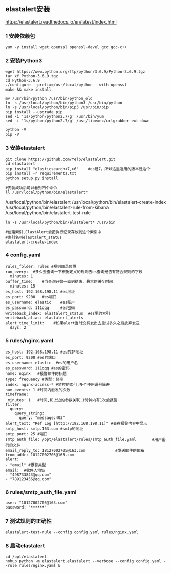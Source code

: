 ## elastalert安装

https://elastalert.readthedocs.io/en/latest/index.html



### 1 安装依赖包

```shell
yum -y install wget openssl openssl-devel gcc gcc-c++
```



### 2 安装Python3

```shell
wget https://www.python.org/ftp/python/3.6.9/Python-3.6.9.tgz
tar xf Python-3.6.9.tgz
cd Python-3.6.9
./configure --prefix=/usr/local/python --with-openssl
make && make install
```

```shell
mv /usr/bin/python /usr/bin/python_old
ln -s /usr/local/python/bin/python3 /usr/bin/python
ln -s /usr/local/python/bin/pip3 /usr/bin/pip
pip install --upgrade pip
sed -i '1s/python/python2.7/g' /usr/bin/yum
sed -i '1s/python/python2.7/g' /usr/libexec/urlgrabber-ext-down
```

```shell
python -V
pip -V
```



### 3 安装elastalert

```shell
git clone https://github.com/Yelp/elastalert.git
cd elastalert
pip install "elasticsearch<7,>6"    #es是7，所以这里选用的版本是这个
pip install -r requirements.txt
python setup.py install
```

```shell
#安装成功后可以看到四个命令
ll /usr/local/python/bin/elastalert*
```

/usr/local/python/bin/elastalert
/usr/local/python/bin/elastalert-create-index
/usr/local/python/bin/elastalert-rule-from-kibana
/usr/local/python/bin/elastalert-test-rule

```shell
ln -s /usr/local/python/bin/elastalert* /usr/bin
```



```shell
#创建索引,ElastAlert会把执行记录存放到这个索引中
#索引名叫elastalert_status
elastalert-create-index
```



### 4 config.yaml

```shell
rules_folder: rules	#规则目录位置
run_every:	#多久去查询一下根据定义的规则去es查询是否有符合规则的字段
  minutes: 1
buffer_time:	#当查询开始一直到结束，最大的缓存时间
  minutes: 15
es_host: 192.168.198.11	#es地址
es_port: 9200	#es端口
es_username: elastic	#es账户
es_password: 111qqq		#es密码
writeback_index: elastalert_status	#es里的索引
writeback_alias: elastalert_alerts
alert_time_limit:	 #如果alert当时没有发出去重试多久之后放弃发送
  days: 2
```



### 5 rules/nginx.yaml

```shell
es_host: 192.168.198.11 #es的IP地址
es_port: 9200 #es的端口
es_username: elastic  #es的用户名
es_password: 111qqq #es的密码
name: nginx   #报警邮件的标题
type: frequency #类型：频率
index: nginx-access-* #监控的索引,多个使用逗号隔开
num_events: 1 #时间内触发的次数
timeframe:
 minutes: 1   #时间,和上边的参数关联,1分钟内有1次会报警
filter:
- query:
    query_string:
      query: "message:403"
alert_text: "Ref Log [http://192.168.198.11]" #会在报警内容中显示
smtp_host: smtp.163.com #smtp的地址
smtp_port: 25 #端口
smtp_auth_file: /opt/elastalert/rules/smtp_auth_file.yaml       #用户密码的文件
email_reply_to: 18127002705@163.com             #发送邮件的邮箱
from_addr: 18127002705@163.com
alert:
- "email" #报警类型
email:	#收件人地址
- "498733843@qq.com"    
- "789123456@qq.com"
```



### 6 rules/smtp_auth_file.yaml

```shell
user: "18127002705@163.com"
password: "******"
```



### 7 测试规则的正确性

```shell
elastalert-test-rule --config config.yaml rules/nginx.yaml
```



### 8 启动elastalert

```shell
cd /opt/elastalert
nohup python -m elastalert.elastalert --verbose --config config.yaml --rule rules/nginx.yaml &
```





